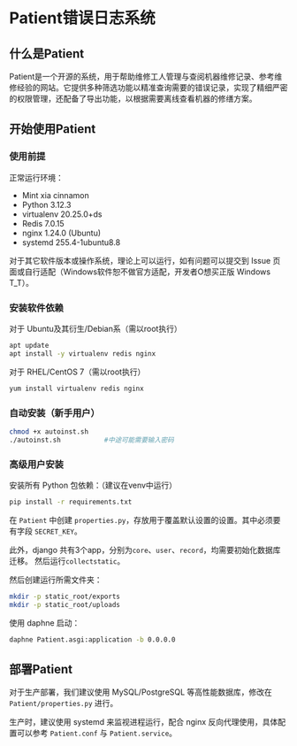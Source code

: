 # Patient错误日志系统
## 什么是Patient
Patient是一个开源的系统，用于帮助维修工人管理与查阅机器维修记录、参考维修经验的网站。它提供多种筛选功能以精准查询需要的错误记录，实现了精细严密的权限管理，还配备了导出功能，以根据需要离线查看机器的修缮方案。

## 开始使用Patient
### 使用前提
正常运行环境：
 * Mint xia cinnamon
 * Python 3.12.3
 * virtualenv 20.25.0+ds
 * Redis 7.0.15
 * nginx 1.24.0 (Ubuntu)
 * systemd 255.4-1ubuntu8.8

对于其它软件版本或操作系统，理论上可以运行，如有问题可以提交到 Issue 页面或自行适配（Windows软件恕不做官方适配，开发者O想买正版 Windows T_T）。
### 安装软件依赖
对于 Ubuntu及其衍生/Debian系（需以root执行）
```bash
apt update
apt install -y virtualenv redis nginx
```

对于 RHEL/CentOS 7（需以root执行）
```bash
yum install virtualenv redis nginx
```
### 自动安装（新手用户）
```bash
chmod +x autoinst.sh
./autoinst.sh           #中途可能需要输入密码
```
### 高级用户安装
安装所有 Python 包依赖：（建议在venv中运行）
```bash
pip install -r requirements.txt
```
在 `Patient` 中创建 `properties.py`，存放用于覆盖默认设置的设置。其中必须要有字段 `SECRET_KEY`。

此外，django 共有3个app，分别为`core`、`user`、`record`，均需要初始化数据库迁移。 然后运行`collectstatic`。

然后创建运行所需文件夹：
```bash
mkdir -p static_root/exports
mkdir -p static_root/uploads
```
使用 daphne 启动：
```bash
daphne Patient.asgi:application -b 0.0.0.0
```
## 部署Patient
对于生产部署，我们建议使用 MySQL/PostgreSQL 等高性能数据库，修改在 `Patient/properties.py` 进行。

生产时，建议使用 systemd 来监视进程运行，配合 nginx 反向代理使用，具体配置可以参考 `Patient.conf` 与 `Patient.service`。
